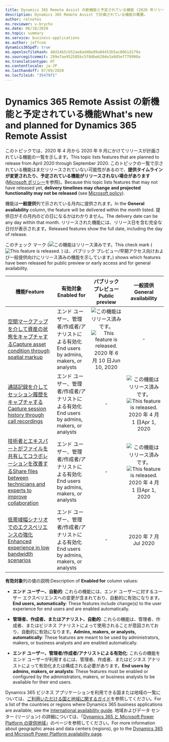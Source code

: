 ```yaml
---
title: Dynamics 365 Remote Assist の新機能と予定されている機能 (2020 年リリース ウェーブ 1)
description: Dynamics 365 Remote Assist で計画されている機能の概要。
author: relnotes
ms.reviewer: v-brycho
ms.date: 06/18/2020
ms.topic: summary
ms.service: business-applications
ms.author: jeffcom
dynamics365pdf: true
ms.openlocfilehash: 48d14b5cb52ae8add8e89a84453b5ac80b1d179a
ms.sourcegitcommit: 299e7ae952585bc5f8dbe620de3a9d5ef778990a
ms.translationtype: HT
ms.contentlocale: ja-JP
ms.lasthandoff: 07/09/2020
ms.locfileid: "3547971"
---
```

# <a name="whats-new-and-planned-for-dynamics-365-remote-assist"></a><span data-ttu-id="578ce-103">Dynamics 365 Remote Assist の新機能と予定されている機能</span><span class="sxs-lookup"><span data-stu-id="578ce-103">What's new and planned for Dynamics 365 Remote Assist</span></span>

<span data-ttu-id="578ce-104">このトピックでは、2020 年 4 月から 2020 年 9 月にかけてリリースが計画されている機能の一覧を示します。</span><span class="sxs-lookup"><span data-stu-id="578ce-104">This topic lists features that are planned to release from April 2020 through September 2020.</span></span> <span data-ttu-id="578ce-105">このトピックの一覧で示されている機能はまだリリースされていない可能性があるので、**提供タイムラインが変更されたり、予定されている機能がリリースされない場合があります** ([Microsoft ポリシー](https://go.microsoft.com/fwlink/p/?linkid=2007332)を参照)。</span><span class="sxs-lookup"><span data-stu-id="578ce-105">Because this topic lists features that may not have released yet, **delivery timelines may change and projected functionality may not be released** (see [Microsoft policy](https://go.microsoft.com/fwlink/p/?linkid=2007332)).</span></span>

<span data-ttu-id="578ce-106">機能は**一般提供**列で示されている月内に提供されます。</span><span class="sxs-lookup"><span data-stu-id="578ce-106">In the **General availability** column, the feature will be delivered within the month listed.</span></span> <span data-ttu-id="578ce-107">提供日がその月内のどの日になるかはわかりません。</span><span class="sxs-lookup"><span data-stu-id="578ce-107">The delivery date can be any day within that month.</span></span> <span data-ttu-id="578ce-108">リリースされた機能には、リリース日を含む完全な日付が表示されます。</span><span class="sxs-lookup"><span data-stu-id="578ce-108">Released features show the full date, including the day of release.</span></span>

<span data-ttu-id="578ce-109">このチェック マーク (![この機能はリリース済みです。](/dynamics365-release-plan/media/green-checkmark.png "この機能はリリース済みです。")</span><span class="sxs-lookup"><span data-stu-id="578ce-109">This check mark (![This feature is released.](/dynamics365-release-plan/media/green-checkmark.png "This feature is released.")</span></span> <span data-ttu-id="578ce-110">) は、パブリック プレビュー/早期アクセス向けおよび一般提供向けにリリース済みの機能を示しています。</span><span class="sxs-lookup"><span data-stu-id="578ce-110">) shows which features have been released for public preview or early access and for general availability.</span></span>

| <span data-ttu-id="578ce-111">機能</span><span class="sxs-lookup"><span data-stu-id="578ce-111">Feature</span></span>    | <span data-ttu-id="578ce-112">有効対象</span><span class="sxs-lookup"><span data-stu-id="578ce-112">Enabled for</span></span>    |  <span data-ttu-id="578ce-113">パブリック プレビュー</span><span class="sxs-lookup"><span data-stu-id="578ce-113">Public preview</span></span> |  <span data-ttu-id="578ce-114">一般提供</span><span class="sxs-lookup"><span data-stu-id="578ce-114">General availability</span></span> | 
| ---------- |---------------- | :---------------: |:--------------: |
| [<span data-ttu-id="578ce-115">空間マークアップを介して資産の状態をキャプチャする</span><span class="sxs-lookup"><span data-stu-id="578ce-115">Capture asset condition through spatial markup</span></span>](capture-asset-condition-through-spatial-markup.md) | <span data-ttu-id="578ce-116">エンド ユーザー、管理者/作成者/アナリストによる有効化</span><span class="sxs-lookup"><span data-stu-id="578ce-116">End users by admins, makers, or analysts</span></span>| <span data-ttu-id="578ce-117">![この機能はリリース済みです。](/dynamics365-release-plan/media/green-checkmark.png "この機能はリリース済みです。")</span><span class="sxs-lookup"><span data-stu-id="578ce-117">![This feature is released.](/dynamics365-release-plan/media/green-checkmark.png "This feature is released.")</span></span> <span data-ttu-id="578ce-118">2020 年 6 月 10 日</span><span class="sxs-lookup"><span data-stu-id="578ce-118">Jun 10, 2020</span></span>|- | 
| [<span data-ttu-id="578ce-119">通話記録を介してセッション履歴をキャプチャする</span><span class="sxs-lookup"><span data-stu-id="578ce-119">Capture session history through call recordings</span></span>](capture-session-history-through-call-recordings.md) | <span data-ttu-id="578ce-120">エンド ユーザー、管理者/作成者/アナリストによる有効化</span><span class="sxs-lookup"><span data-stu-id="578ce-120">End users by admins, makers, or analysts</span></span>| -|<span data-ttu-id="578ce-121">![この機能はリリース済みです。](/dynamics365-release-plan/media/green-checkmark.png "この機能はリリース済みです。")</span><span class="sxs-lookup"><span data-stu-id="578ce-121">![This feature is released.](/dynamics365-release-plan/media/green-checkmark.png "This feature is released.")</span></span> <span data-ttu-id="578ce-122">2020 年 4 月 1 日</span><span class="sxs-lookup"><span data-stu-id="578ce-122">Apr 1, 2020</span></span> | 
| [<span data-ttu-id="578ce-123">技術者とエキスパートがファイルを共有してコラボレーションを改善する</span><span class="sxs-lookup"><span data-stu-id="578ce-123">Share files between technicians and experts to improve collaboration</span></span>](share-files-between-technicians-experts-improve-collaboration.md) | <span data-ttu-id="578ce-124">エンド ユーザー、管理者/作成者/アナリストによる有効化</span><span class="sxs-lookup"><span data-stu-id="578ce-124">End users by admins, makers, or analysts</span></span>| -|<span data-ttu-id="578ce-125">![この機能はリリース済みです。](/dynamics365-release-plan/media/green-checkmark.png "この機能はリリース済みです。")</span><span class="sxs-lookup"><span data-stu-id="578ce-125">![This feature is released.](/dynamics365-release-plan/media/green-checkmark.png "This feature is released.")</span></span> <span data-ttu-id="578ce-126">2020 年 4 月 1 日</span><span class="sxs-lookup"><span data-stu-id="578ce-126">Apr 1, 2020</span></span> | 
| [<span data-ttu-id="578ce-127">低帯域幅シナリオでのエクスペリエンスの強化</span><span class="sxs-lookup"><span data-stu-id="578ce-127">Enhanced experience in low bandwidth scenarios</span></span>](enhanced-experience-low-bandwidth-scenarios.md) | <span data-ttu-id="578ce-128">エンド ユーザー、管理者/作成者/アナリストによる有効化</span><span class="sxs-lookup"><span data-stu-id="578ce-128">End users by admins, makers, or analysts</span></span>| -|<span data-ttu-id="578ce-129">2020 年 7 月</span><span class="sxs-lookup"><span data-stu-id="578ce-129">Jul 2020</span></span> | 

<span data-ttu-id="578ce-130">**有効対象**列の値の説明:</span><span class="sxs-lookup"><span data-stu-id="578ce-130">Description of **Enabled for** column values:</span></span>

- <span data-ttu-id="578ce-131">**エンド ユーザー、自動的**: これらの機能には、エンド ユーザーに対するユーザー エクスペリエンスへの変更が含まれており、自動的に有効になります。</span><span class="sxs-lookup"><span data-stu-id="578ce-131">**End users, automatically**: These features include change(s) to the user experience for end users and are enabled automatically.</span></span>

- <span data-ttu-id="578ce-132">**管理者、作成者、またはアナリスト、自動的**: これらの機能は、管理者、作成者、またはビジネス アナリストによって使用されることが意図されており、自動的に有効になります。</span><span class="sxs-lookup"><span data-stu-id="578ce-132">**Admins, makers, or analysts, automatically**: These features are meant to be used by administrators, makers, or business analysts and are enabled automatically.</span></span>

- <span data-ttu-id="578ce-133">**エンド ユーザー、管理者/作成者/アナリストによる有効化**: これらの機能をエンド ユーザーが利用するには、管理者、作成者、またはビジネス アナリストによって有効化または構成される必要があります。</span><span class="sxs-lookup"><span data-stu-id="578ce-133">**End users by admins, makers, or analysts**: These features must be enabled or configured by the administrators, makers, or business analysts to be available for their end users.</span></span>

<span data-ttu-id="578ce-134">Dynamics 365 ビジネス アプリケーションを利用できる国または地域の一覧については、[ご利用いただける国と地域に関するガイド](https://aka.ms/dynamics_365_international_availability_deck)を参照してください。</span><span class="sxs-lookup"><span data-stu-id="578ce-134">For a list of the countries or regions where Dynamics 365 business applications are available, see the [International availability guide](https://aka.ms/dynamics_365_international_availability_deck).</span></span> <span data-ttu-id="578ce-135">地域およびデータ センター (リージョン) の詳細については、「[Dynamics 365 と Microsoft Power Platform の提供地域](https://aka.ms/BusinessAppsGeoAvailability)」のページを参照してください。</span><span class="sxs-lookup"><span data-stu-id="578ce-135">For more information about geographic areas and data centers (regions), go to the [Dynamics 365 and Microsoft Power Platform availability page](https://aka.ms/BusinessAppsGeoAvailability).</span></span>
